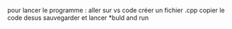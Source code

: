 pour lancer le programme :
aller sur vs code
créer un fichier .cpp 
copier le code desus
sauvegarder
et lancer *buld and run
